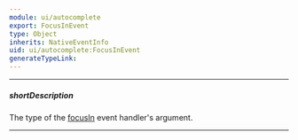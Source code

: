 ```yaml
---
module: ui/autocomplete
export: FocusInEvent
type: Object
inherits: NativeEventInfo
uid: ui/autocomplete:FocusInEvent
generateTypeLink: 
---
```

---
##### shortDescription
The type of the [focusIn]({basewidgetpath}/Events/#focusIn) event handler's argument.

---
<!-- Description goes here -->